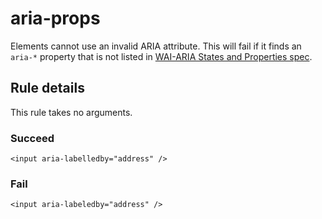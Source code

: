 # aria-props

Elements cannot use an invalid ARIA attribute. This will fail if it finds an `aria-*` property that is not listed in [WAI-ARIA States and Properties spec](https://www.w3.org/TR/wai-aria/states_and_properties#state_prop_def).

## Rule details

This rule takes no arguments.

### Succeed

```vue
<input aria-labelledby="address" />
```

### Fail

```vue
<input aria-labeledby="address" />
```
